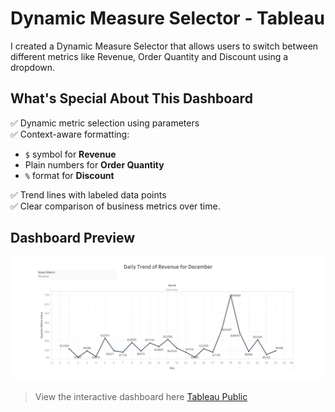 # Dynamic Measure Selector - Tableau

I created a Dynamic Measure Selector that allows users to switch between different metrics like Revenue, Order Quantity and Discount using a dropdown.

##  What's Special About This Dashboard

✅ Dynamic metric selection using parameters  
✅ Context-aware formatting:  
- `$` symbol for **Revenue**
- Plain numbers for **Order Quantity**
- `%` format for **Discount**

✅ Trend lines with labeled data points  
✅ Clear comparison of business metrics over time.

##  Dashboard Preview

![Dynamic Measure Selector](dynamic_measure_selector.png)
> View the interactive dashboard here [Tableau Public](https://public.tableau.com/app/profile/naina.sonkar/viz/DynamicMeasureSelector_17452395876960/Dashboard1)
